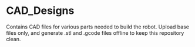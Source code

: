 # CAD_Designs
Contains CAD files for various parts needed to build the robot.  Upload base files only, and generate .stl and .gcode files offline to keep this repository clean.
